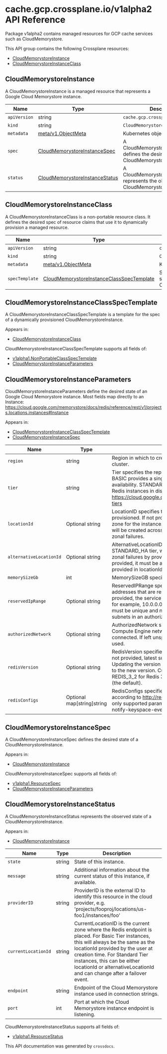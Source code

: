 # cache.gcp.crossplane.io/v1alpha2 API Reference

Package v1alpha2 contains managed resources for GCP cache services such as CloudMemorystore.

This API group contains the following Crossplane resources:

* [CloudMemorystoreInstance](#CloudMemorystoreInstance)
* [CloudMemorystoreInstanceClass](#CloudMemorystoreInstanceClass)

## CloudMemorystoreInstance

A CloudMemorystoreInstance is a managed resource that represents a Google Cloud Memorystore instance.


Name | Type | Description
-----|------|------------
`apiVersion` | string | `cache.gcp.crossplane.io/v1alpha2`
`kind` | string | `CloudMemorystoreInstance`
`metadata` | [meta/v1.ObjectMeta](https://kubernetes.io/docs/reference/generated/kubernetes-api/v1.15/#objectmeta-v1-meta) | Kubernetes object metadata.
`spec` | [CloudMemorystoreInstanceSpec](#CloudMemorystoreInstanceSpec) | A CloudMemorystoreInstanceSpec defines the desired state of a CloudMemorystoreInstance.
`status` | [CloudMemorystoreInstanceStatus](#CloudMemorystoreInstanceStatus) | A CloudMemorystoreInstanceStatus represents the observed state of a CloudMemorystoreInstance.



## CloudMemorystoreInstanceClass

A CloudMemorystoreInstanceClass is a non-portable resource class. It defines the desired spec of resource claims that use it to dynamically provision a managed resource.


Name | Type | Description
-----|------|------------
`apiVersion` | string | `cache.gcp.crossplane.io/v1alpha2`
`kind` | string | `CloudMemorystoreInstanceClass`
`metadata` | [meta/v1.ObjectMeta](https://kubernetes.io/docs/reference/generated/kubernetes-api/v1.15/#objectmeta-v1-meta) | Kubernetes object metadata.
`specTemplate` | [CloudMemorystoreInstanceClassSpecTemplate](#CloudMemorystoreInstanceClassSpecTemplate) | SpecTemplate is a template for the spec of a dynamically provisioned CloudMemorystoreInstance.



## CloudMemorystoreInstanceClassSpecTemplate

A CloudMemorystoreInstanceClassSpecTemplate is a template for the spec of a dynamically provisioned CloudMemorystoreInstance.

Appears in:

* [CloudMemorystoreInstanceClass](#CloudMemorystoreInstanceClass)




CloudMemorystoreInstanceClassSpecTemplate supports all fields of:

* [v1alpha1.NonPortableClassSpecTemplate](../crossplane-runtime/core-crossplane-io-v1alpha1.md#nonportableclassspectemplate)
* [CloudMemorystoreInstanceParameters](#CloudMemorystoreInstanceParameters)


## CloudMemorystoreInstanceParameters

CloudMemorystoreInstanceParameters define the desired state of an Google Cloud Memorystore instance. Most fields map directly to an Instance: https://cloud.google.com/memorystore/docs/redis/reference/rest/v1/projects.locations.instances#Instance

Appears in:

* [CloudMemorystoreInstanceClassSpecTemplate](#CloudMemorystoreInstanceClassSpecTemplate)
* [CloudMemorystoreInstanceSpec](#CloudMemorystoreInstanceSpec)


Name | Type | Description
-----|------|------------
`region` | string | Region in which to create this Cloud Memorystore cluster.
`tier` | string | Tier specifies the replication level of the Redis cluster. BASIC provides a single Redis instance with no high availability. STANDARD_HA provides a cluster of two Redis instances in distinct availability zones. https://cloud.google.com/memorystore/docs/redis/redis-tiers
`locationId` | Optional string | LocationID specifies the zone where the instance will be provisioned. If not provided, the service will choose a zone for the instance. For STANDARD_HA tier, instances will be created across two zones for protection against zonal failures.
`alternativeLocationId` | Optional string | AlternativeLocationID is only applicable to STANDARD_HA tier, which protects the instance against zonal failures by provisioning it across two zones. If provided, it must be a different zone from the one provided in locationId.
`memorySizeGb` | int | MemorySizeGB specifies the Redis memory size in GiB.
`reservedIpRange` | Optional string | ReservedIPRange specifies the CIDR range of internal addresses that are reserved for this instance. If not provided, the service will choose an unused /29 block, for example, 10.0.0.0/29 or 192.168.0.0/29. Ranges must be unique and non-overlapping with existing subnets in an authorized network.
`authorizedNetwork` | Optional string | AuthorizedNetwork specifies the full name of the Google Compute Engine network to which the instance is connected. If left unspecified, the default network will be used.
`redisVersion` | Optional string | RedisVersion specifies the version of Redis software. If not provided, latest supported version will be used. Updating the version will perform an upgrade/downgrade to the new version. Currently, the supported values are REDIS_3_2 for Redis 3.2, and REDIS_4_0 for Redis 4.0 (the default).
`redisConfigs` | Optional map[string]string | RedisConfigs specifies Redis configuration parameters, according to http://redis.io/topics/config. Currently, the only supported parameters are: * maxmemory-policy * notify-keyspace-events



## CloudMemorystoreInstanceSpec

A CloudMemorystoreInstanceSpec defines the desired state of a CloudMemorystoreInstance.

Appears in:

* [CloudMemorystoreInstance](#CloudMemorystoreInstance)




CloudMemorystoreInstanceSpec supports all fields of:

* [v1alpha1.ResourceSpec](../crossplane-runtime/core-crossplane-io-v1alpha1.md#resourcespec)
* [CloudMemorystoreInstanceParameters](#CloudMemorystoreInstanceParameters)


## CloudMemorystoreInstanceStatus

A CloudMemorystoreInstanceStatus represents the observed state of a CloudMemorystoreInstance.

Appears in:

* [CloudMemorystoreInstance](#CloudMemorystoreInstance)


Name | Type | Description
-----|------|------------
`state` | string | State of this instance.
`message` | string | Additional information about the current status of this instance, if available.
`providerID` | string | ProviderID is the external ID to identify this resource in the cloud provider, e.g. &#39;projects/fooproj/locations/us-foo1/instances/foo&#39;
`currentLocationId` | string | CurrentLocationID is the current zone where the Redis endpoint is placed. For Basic Tier instances, this will always be the same as the locationId provided by the user at creation time. For Standard Tier instances, this can be either locationId or alternativeLocationId and can change after a failover event.
`endpoint` | string | Endpoint of the Cloud Memorystore instance used in connection strings.
`port` | int | Port at which the Cloud Memorystore instance endpoint is listening.


CloudMemorystoreInstanceStatus supports all fields of:

* [v1alpha1.ResourceStatus](../crossplane-runtime/core-crossplane-io-v1alpha1.md#resourcestatus)


This API documentation was generated by `crossdocs`.
